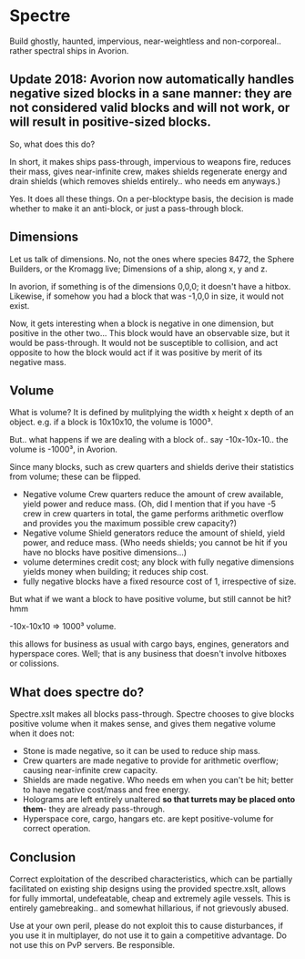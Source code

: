 # Spectre
Build ghostly, haunted, impervious,  near-weightless and non-corporeal.. rather spectral ships in Avorion.

## Update 2018: Avorion now automatically handles negative sized blocks in a sane manner: they are not considered valid blocks and will not work, or will result in positive-sized blocks.

So, what does this do?

In short, it makes ships pass-through, impervious to weapons fire, reduces their mass, gives near-infinite crew, makes shields regenerate energy and drain shields (which removes shields entirely.. who needs em anyways.)

Yes. It does all these things.
On a per-blocktype basis, the decision is made whether to make it an anti-block, or just a pass-through block.

## Dimensions
Let us talk of dimensions. No, not the ones where species 8472, the Sphere Builders, or the Kromagg live;
Dimensions of a ship, along x, y and z.

In avorion, if something is of the dimensions 0,0,0; it doesn't have a hitbox. Likewise, if somehow you had a block that was -1,0,0
in size, it would not exist.

Now, it gets interesting when a block is negative in one dimension, but positive in the other two...
This block would have an observable size, but it would be pass-through. It would not be susceptible to collision, and act opposite to how the block would act if it was positive by merit of its negative mass.

## Volume

What is volume? It is defined by mulitplying the width x height x depth of an object. e.g. if a block is 10x10x10, the volume is 1000³.

But.. what happens if we are dealing with a block of.. say -10x-10x-10.. the volume is -1000³, in Avorion.

Since many blocks, such as crew quarters and shields derive their statistics from volume; these can be flipped.
* Negative volume Crew quarters reduce the amount of crew available, yield power and reduce mass. (Oh, did I mention that if you have -5 crew in crew quarters in total, the game performs arithmetic overflow and provides you the maximum possible crew capacity?)
* Negative volume Shield generators reduce the amount of shield, yield power, and reduce mass. (Who needs shields; you cannot be hit if you have no blocks have positive dimensions...)
* volume determines credit cost; any block with fully negative dimensions yields money when building; it reduces ship cost.
* fully negative blocks have a fixed resource cost of 1, irrespective of size.




But what if we want a block to have positive volume, but still cannot be hit? hmm

-10x-10x10 => 1000³ volume.

this allows for business as usual with cargo bays, engines, generators and hyperspace cores. Well; that is any business that doesn't involve hitboxes or colissions.

## What does spectre do?

Spectre.xslt makes all blocks pass-through.
Spectre chooses to give blocks positive volume when it makes sense, and gives them negative volume when it does not:

* Stone is made negative, so it can be used to reduce ship mass.
* Crew quarters are made negative to provide for arithmetic overflow; causing near-infinite crew capacity.
* Shields are made negative. Who needs em when you can't be hit; better to have negative cost/mass and free energy.
* Holograms are left entirely unaltered **so that turrets may be placed onto them**- they are already pass-through.
* Hyperspace core, cargo, hangars etc. are kept positive-volume for correct operation.


## Conclusion

Correct exploitation of the described characteristics, which can be partially facilitated on existing ship designs using the provided spectre.xslt, allows for fully immortal, undefeatable, cheap and extremely agile vessels.
This is entirely gamebreaking.. and somewhat hillarious, if not grievously abused.

Use at your own peril, please do not exploit this to cause disturbances, if you use it in multiplayer, do not use it to gain a competitive advantage. Do not use this on PvP servers.
Be responsible.
